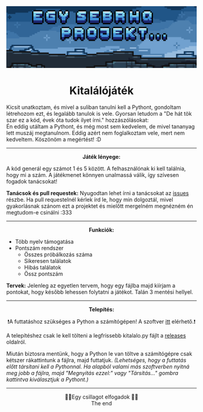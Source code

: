 <img src="media/projekt.png">
<h1 align="center">
Kitalálójáték
</h1>
Kicsit unatkoztam, és mivel a suliban tanulni kell a Pythont, gondoltam létrehozom ezt, és legalább tanulok is vele. Gyorsan letudom a "De hát tök szar ez a kód, évek óta tudok ilyet írni." hozzászólásokat:<br>
Én eddig utáltam a Pythont, és még most sem kedvelem, de mivel tananyag lett muszáj megtanulnom. Eddig azért nem foglalkoztam vele, mert nem kedveltem. Köszönöm a megértést! :D
<hr><p align="center"><b>Játék lényege:</b></p>

 A kód generál egy számot 1 és 5 között. A felhasználónak ki kell találnia, hogy mi a szám. A játékmenet könnyen unalmassá válik, így szívesen fogadok tanácsokat!

**Tanácsok és pull requestek:**
Nyugodtan lehet írni a tanácsokat az [issues](https://github.com/SebRHQ/kitalalojatek/issues) részbe. Ha pull requestelnél kérlek írd le, hogy min dolgoztál, mivel gyakorlásnak szánom ezt a projektet és mielőtt mergelném megnézném én megtudom-e csinálni :333


<hr><p align="center"><b>Funkciók:</b></p>

 - Több nyelv támogatása
 - Pontszám rendszer
   - Összes próbálkozás száma
   - Sikeresen találatok
   - Hibás találatok
   - Össz pontszám

**Tervek:** Jelenleg az egyetlen tervem, hogy egy fájlba majd kiírjam a pontokat, hogy később lehessen folytatni a játékot. Talán 3 mentési hellyel.

<hr><p align="center"><b>Telepítés:</b></p>

<p align="center">❗A futtatáshoz szükséges a Python a számítógépen! A szoftver <a href="https://www.python.org/downloads/">itt</a> elérhető.❗</p>


A telepítéshez csak le kell tölteni a legfrissebb kitalalo.py fájlt a [releases](https://github.com/SebRHQ/kitalalojatek/releases) oldalról.

Miután biztosra mentünk, hogy a Python le van töltve a számítógépre csak kétszer rákattintunk a fájlra, majd futtatjuk. *(Lehetséges, hogy a futtatás előtt társítani kell a Pythonnal. Ha alapból valami más szoftverben nyitná meg jobb a fájlra, majd "Megnyitás ezzel:" vagy "Társítás..." gombra kattintva kiválasztjuk a Pythont.)*
<hr><p align="center">
🌟💓Egy csillagot elfogadok 💓🌟<br>
The end
</p>

